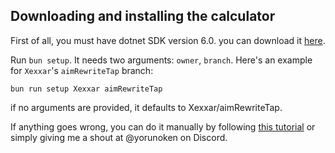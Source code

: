 ## Downloading and installing the calculator

First of all, you must have dotnet SDK version 6.0. you can download it [here](https://dotnet.microsoft.com/download/dotnet/6.0).

Run `bun setup`. It needs two arguments: `owner`, `branch`. Here's an example for `Xexxar`'s `aimRewriteTap` branch:
    
```bun run setup Xexxar aimRewriteTap```

if no arguments are provided, it defaults to Xexxar/aimRewriteTap.

If anything goes wrong, you can do it manually by following [this tutorial](https://cdn.discordapp.com/attachments/1116047971583262850/1191379178147295292/How_to_set_up_rework_calculator_and_also_simulate_scores2.txt) or simply giving me a shout at @yorunoken on Discord.